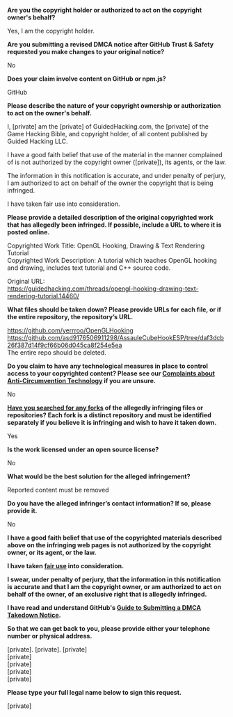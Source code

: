 **Are you the copyright holder or authorized to act on the copyright owner's behalf?**

Yes, I am the copyright holder.

**Are you submitting a revised DMCA notice after GitHub Trust & Safety requested you make changes to your original notice?**

No

**Does your claim involve content on GitHub or npm.js?**

GitHub

**Please describe the nature of your copyright ownership or authorization to act on the owner's behalf.**

I, [private] am the [private] of GuidedHacking.com, the [private] of the Game Hacking Bible, and copyright holder, of all content published by Guided Hacking LLC.

I have a good faith belief that use of the material in the manner complained of is not authorized by the copyright owner ([private]), its agents, or the law.

The information in this notification is accurate, and under penalty of perjury, I am authorized to act on behalf of the owner the copyright that is being infringed.

I have taken fair use into consideration.

**Please provide a detailed description of the original copyrighted work that has allegedly been infringed. If possible, include a URL to where it is posted online.**

Copyrighted Work Title: OpenGL Hooking, Drawing & Text Rendering Tutorial  
Copyrighted Work Description: A tutorial which teaches OpenGL hooking and drawing, includes text tutorial and C++ source code.  

Original URL:  
https://guidedhacking.com/threads/opengl-hooking-drawing-text-rendering-tutorial.14460/

**What files should be taken down? Please provide URLs for each file, or if the entire repository, the repository’s URL.**

https://github.com/yerrroo/OpenGLHooking  
https://github.com/asd9176506911298/AssauleCubeHookESP/tree/daf3dcb26f387d14f9cf66b06d045ca8f254e5ea  
The entire repo should be deleted.

**Do you claim to have any technological measures in place to control access to your copyrighted content? Please see our <a href="https://docs.github.com/articles/guide-to-submitting-a-dmca-takedown-notice#complaints-about-anti-circumvention-technology">Complaints about Anti-Circumvention Technology</a> if you are unsure.**

No

**<a href="https://docs.github.com/articles/dmca-takedown-policy#b-what-about-forks-or-whats-a-fork">Have you searched for any forks</a> of the allegedly infringing files or repositories? Each fork is a distinct repository and must be identified separately if you believe it is infringing and wish to have it taken down.**

Yes

**Is the work licensed under an open source license?**

No

**What would be the best solution for the alleged infringement?**

Reported content must be removed

**Do you have the alleged infringer’s contact information? If so, please provide it.**

No

**I have a good faith belief that use of the copyrighted materials described above on the infringing web pages is not authorized by the copyright owner, or its agent, or the law.**

**I have taken <a href="https://www.lumendatabase.org/topics/22">fair use</a> into consideration.**

**I swear, under penalty of perjury, that the information in this notification is accurate and that I am the copyright owner, or am authorized to act on behalf of the owner, of an exclusive right that is allegedly infringed.**

**I have read and understand GitHub's <a href="https://docs.github.com/articles/guide-to-submitting-a-dmca-takedown-notice/">Guide to Submitting a DMCA Takedown Notice</a>.**

**So that we can get back to you, please provide either your telephone number or physical address.**

[private]. [private]. [private]  
[private]  
[private]   
[private]  
[private]  

**Please type your full legal name below to sign this request.**

[private]  
